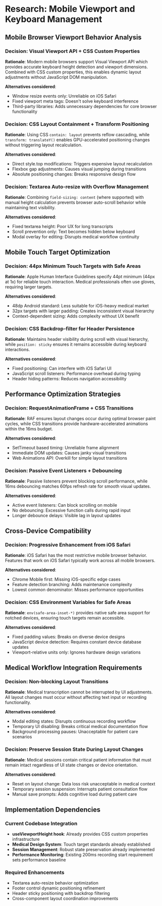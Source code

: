 # Research: Mobile Viewport and Keyboard Management

## Mobile Browser Viewport Behavior Analysis

### Decision: Visual Viewport API + CSS Custom Properties
**Rationale**: Modern mobile browsers support Visual Viewport API which provides accurate keyboard height detection and viewport dimensions. Combined with CSS custom properties, this enables dynamic layout adjustments without JavaScript DOM manipulation.

**Alternatives considered**:
- Window resize events only: Unreliable on iOS Safari
- Fixed viewport meta tags: Doesn't solve keyboard interference
- Third-party libraries: Adds unnecessary dependencies for core browser functionality

### Decision: CSS Layout Containment + Transform Positioning  
**Rationale**: Using CSS `contain: layout` prevents reflow cascading, while `transform: translateY()` enables GPU-accelerated positioning changes without triggering layout recalculation.

**Alternatives considered**:
- Direct style.top modifications: Triggers expensive layout recalculation
- Flexbox gap adjustments: Causes visual jumping during transitions
- Absolute positioning changes: Breaks responsive design flow

### Decision: Textarea Auto-resize with Overflow Management
**Rationale**: Combining `field-sizing: content` (where supported) with manual height calculation prevents browser auto-scroll behavior while maintaining text visibility.

**Alternatives considered**:
- Fixed textarea height: Poor UX for long transcripts
- Scroll prevention only: Text becomes hidden below keyboard
- Modal overlay for editing: Disrupts medical workflow continuity

## Mobile Touch Target Optimization

### Decision: 44px Minimum Touch Targets with Safe Areas
**Rationale**: Apple Human Interface Guidelines specify 44pt minimum (44px at 1x) for reliable touch interaction. Medical professionals often use gloves, requiring larger targets.

**Alternatives considered**:
- 48dp Android standard: Less suitable for iOS-heavy medical market
- 32px targets with larger padding: Creates inconsistent visual hierarchy
- Context-dependent sizing: Adds complexity without UX benefit

### Decision: CSS Backdrop-filter for Header Persistence
**Rationale**: Maintains header visibility during scroll with visual hierarchy, while `position: sticky` ensures it remains accessible during keyboard interactions.

**Alternatives considered**:
- Fixed positioning: Can interfere with iOS Safari UI
- JavaScript scroll listeners: Performance overhead during typing
- Header hiding patterns: Reduces navigation accessibility

## Performance Optimization Strategies

### Decision: RequestAnimationFrame + CSS Transitions
**Rationale**: RAF ensures layout changes occur during optimal browser paint cycles, while CSS transitions provide hardware-accelerated animations within the 16ms budget.

**Alternatives considered**:
- SetTimeout based timing: Unreliable frame alignment
- Immediate DOM updates: Causes janky visual transitions  
- Web Animations API: Overkill for simple layout transitions

### Decision: Passive Event Listeners + Debouncing
**Rationale**: Passive listeners prevent blocking scroll performance, while 16ms debouncing matches 60fps refresh rate for smooth visual updates.

**Alternatives considered**:
- Active event listeners: Can block scrolling on mobile
- No debouncing: Excessive function calls during rapid input
- Longer debounce delays: Visible lag in layout updates

## Cross-Device Compatibility

### Decision: Progressive Enhancement from iOS Safari
**Rationale**: iOS Safari has the most restrictive mobile browser behavior. Features that work on iOS Safari typically work across all mobile browsers.

**Alternatives considered**:
- Chrome Mobile first: Missing iOS-specific edge cases
- Feature detection branching: Adds maintenance complexity
- Lowest common denominator: Misses performance opportunities

### Decision: CSS Environment Variables for Safe Areas
**Rationale**: `env(safe-area-inset-*)` provides native safe area support for notched devices, ensuring touch targets remain accessible.

**Alternatives considered**:
- Fixed padding values: Breaks on diverse device designs
- JavaScript device detection: Requires constant device database updates
- Viewport-relative units only: Ignores hardware design variations

## Medical Workflow Integration Requirements

### Decision: Non-blocking Layout Transitions
**Rationale**: Medical transcription cannot be interrupted by UI adjustments. All layout changes must occur without affecting text input or recording functionality.

**Alternatives considered**:
- Modal editing states: Disrupts continuous recording workflow
- Temporary UI disabling: Breaks critical medical documentation flow
- Background processing pauses: Unacceptable for patient care scenarios

### Decision: Preserve Session State During Layout Changes
**Rationale**: Medical sessions contain critical patient information that must remain intact regardless of UI state changes or device orientation.

**Alternatives considered**:
- Reset on layout change: Data loss risk unacceptable in medical context
- Temporary session suspension: Interrupts patient consultation flow
- Manual save prompts: Adds cognitive load during patient care

## Implementation Dependencies

### Current Codebase Integration
- **useViewportHeight hook**: Already provides CSS custom properties infrastructure
- **Medical Design System**: Touch target standards already established  
- **Session Management**: Robust state preservation already implemented
- **Performance Monitoring**: Existing 200ms recording start requirement sets performance baseline

### Required Enhancements
- Textarea auto-resize behavior optimization
- Footer control dynamic positioning refinement  
- Header sticky positioning with backdrop filtering
- Cross-component layout coordination improvements